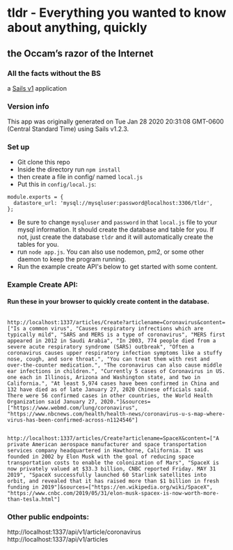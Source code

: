 # tldr - Everything you wanted to know about anything, quickly 
## the Occam’s razor of the Internet
### All the facts without the BS

a [Sails v1](https://sailsjs.com) application


### Version info

This app was originally generated on Tue Jan 28 2020 20:31:08 GMT-0600 (Central Standard Time) using Sails v1.2.3.


### Set up
* Git clone this repo
* Inside the directory run `npm install`
* then create a file in config/ named `local.js`
* Put this in `config/local.js`: 
```
module.exports = {
  datastore_url: 'mysql://mysqluser:password@localhost:3306/tldr',
};
```
* Be sure to change `mysqluser` and `password` in that `local.js` file to your mysql information. It should create the database and table for you. If not, just create the database `tldr` and it will automatically create the tables for you.
* run `node app.js`. You can also use nodemon, pm2, or some other daemon to keep the program running.
* Run the example create API's below to get started with some content.


### Example Create API:    
#### Run these in your browser to quickly create content in the database.
<pre><code>
http://localhost:1337/articles/Create?articlename=Coronavirus&content=["Is a common virus", "Causes respiratory infrections which are typically mild", "SARS and MERS is a type of coronavirus", "MERS first appeared in 2012 in Saudi Arabia", "In 2003, 774 people died from a severe acute respiratory syndrome (SARS) outbreak", "Often a coronavirus causes upper respiratory infection symptoms like a stuffy nose, cough, and sore throat.", "You can treat them with rest and over-the-counter medication.", "The coronavirus can also cause middle ear infections in children.", "Currently 5 cases of Coronavirus in US. one each in Illinois, Arizona and Washington state, and two in California.", "At least 5,974 cases have been confirmed in China and 132 have died as of late January 27, 2020 Chinese officials said. There were 56 confirmed cases in other countries, the World Health Organization said January 27, 2020."]&sources=["https://www.webmd.com/lung/coronavirus", "https://www.nbcnews.com/health/health-news/coronavirus-u-s-map-where-virus-has-been-confirmed-across-n1124546"]    
</code></pre>

<pre><code>
http://localhost:1337/articles/Create?articlename=SpaceX&content=["A private American aerospace manufacturer and space transportation services company headquartered in Hawthorne, California. It was founded in 2002 by Elon Musk with the goal of reducing space transportation costs to enable the colonization of Mars", "SpaceX is now privately valued at $33.3 billion, CNBC reported Friday. MAY 31 2019", "SpaceX successfully launched 60 Starlink satellites into orbit, and revealed that it has raised more than $1 billion in fresh funding in 2019"]&sources=["https://en.wikipedia.org/wiki/SpaceX", "https://www.cnbc.com/2019/05/31/elon-musk-spacex-is-now-worth-more-than-tesla.html"]
</code></pre>

### Other public endpoints:   
http://localhost:1337/api/v1/article/coronavirus   
http://localhost:1337/api/v1/articles   

<!-- Internally, Sails used [`sails-generate@1.16.13`](https://github.com/balderdashy/sails-generate/tree/v1.16.13/lib/core-generators/new). -->



<!--
Note:  Generators are usually run using the globally-installed `sails` CLI (command-line interface).  This CLI version is _environment-specific_ rather than app-specific, thus over time, as a project's dependencies are upgraded or the project is worked on by different developers on different computers using different versions of Node.js, the Sails dependency in its package.json file may differ from the globally-installed Sails CLI release it was originally generated with.  (Be sure to always check out the relevant [upgrading guides](https://sailsjs.com/upgrading) before upgrading the version of Sails used by your app.  If you're stuck, [get help here](https://sailsjs.com/support).)
-->

